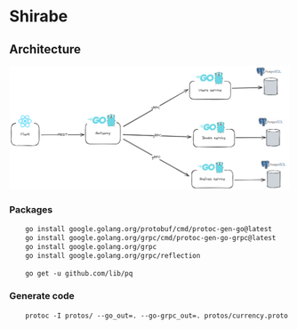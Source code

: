 # Shirabe 

## Architecture 

<img src="architecture.png" /> <br />

### Packages 
```
    go install google.golang.org/protobuf/cmd/protoc-gen-go@latest
    go install google.golang.org/grpc/cmd/protoc-gen-go-grpc@latest
    go install google.golang.org/grpc
	go install google.golang.org/grpc/reflection

    go get -u github.com/lib/pq

```

### Generate code

```
    protoc -I protos/ --go_out=. --go-grpc_out=. protos/currency.proto
```
